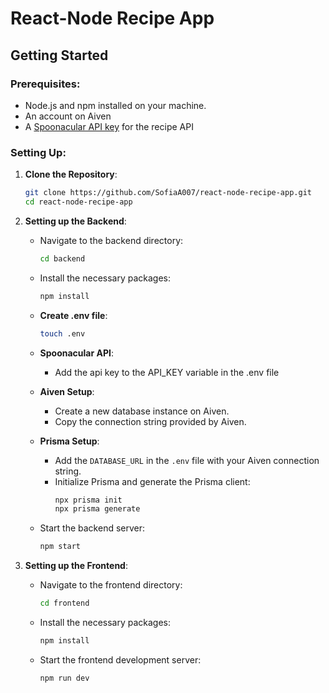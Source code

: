 # React-Node Recipe App 

## Getting Started 

### Prerequisites:

- Node.js and npm installed on your machine.
- An account on Aiven
- A [Spoonacular API key](https://spoonacular.com/food-api) for the recipe API

### Setting Up:

1. **Clone the Repository**:
   ```bash
   git clone https://github.com/SofiaA007/react-node-recipe-app.git
   cd react-node-recipe-app
   ```

2. **Setting up the Backend**:

   - Navigate to the backend directory:
     ```bash
     cd backend
     ```

   - Install the necessary packages:
     ```bash
     npm install
     ```

   - **Create .env file**:
     ```bash
     touch .env
     ```

   - **Spoonacular API**:
     - Add the api key to the API_KEY variable in the .env file   

   - **Aiven Setup**:
     - Create a new database instance on Aiven.
     - Copy the connection string provided by Aiven.

   - **Prisma Setup**:
     - Add the `DATABASE_URL` in the `.env` file with your Aiven connection string.
     - Initialize Prisma and generate the Prisma client:
       ```bash
       npx prisma init
       npx prisma generate
       ```

   - Start the backend server:
     ```bash
     npm start
     ```

3. **Setting up the Frontend**:

   - Navigate to the frontend directory:
     ```bash
     cd frontend
     ```

   - Install the necessary packages:
     ```bash
     npm install
     ```

   - Start the frontend development server:
     ```bash
     npm run dev
     ```
